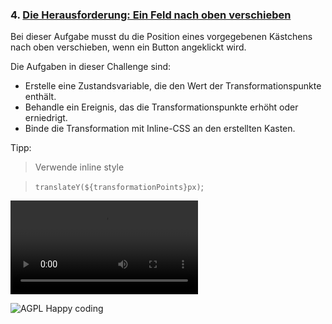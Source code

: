 ### 4. [Die Herausforderung: Ein Feld nach oben verschieben](https://malcoded.com/posts/react-component-style/)

Bei dieser Aufgabe musst du die Position eines vorgegebenen Kästchens nach oben verschieben, wenn ein Button angeklickt wird.

Die Aufgaben in dieser Challenge sind:

- Erstelle eine Zustandsvariable, die den Wert der Transformationspunkte enthält.
- Behandle ein Ereignis, das die Transformationspunkte erhöht oder erniedrigt.
- Binde die Transformation mit Inline-CSS an den erstellten Kasten.

Tipp:
> Verwende inline style

> `translateY(${transformationPoints}px)`;


![](https://scotch-res.cloudinary.com/image/upload/w_700,q_auto:good,f_auto/v1558377731/fzccrymnuqbkl748dwgm.mp4)

![AGPL Happy coding](https://img.shields.io/badge/Happy_coding-</>-blue.svg)
